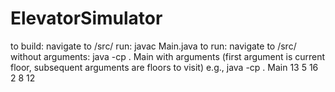 # ElevatorSimulator

to build:
	navigate to /src/
	run:
		javac Main.java
to run:
	navigate to /src/
	without arguments:
		java -cp . Main
	with arguments (first argument is current floor, subsequent arguments are floors to visit) e.g.,
		java -cp . Main 13 5 16 2 8 12
